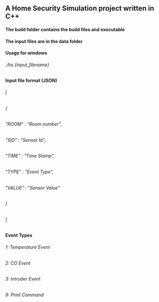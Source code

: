 ## A Home Security Simulation project written in C++

#### The build folder contains the build files and executable

#### The input files are in the data folder

#### Usage for windows
###### ./hs {input_filename}

#### Input file format (JSON)
###### [
######    {
######        "ROOM" : "Room number",
######        "SID" : "Sensor Id",
######        "TIME" : "Time Stamp",
######        "TYPE" : "Event Type",
######        "VALUE" : "Sensor Value"
######    }
###### ]

#### Event Types
###### 1: Temperature Event
###### 2: CO Event
###### 3: Intruder Event
###### 9: Print Command
